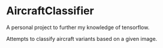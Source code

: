 # AircraftClassifier

A personal project to further my knowledge of tensorflow.

Attempts to classify aircraft variants based on a given image.
